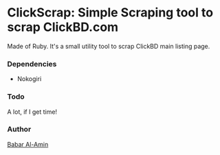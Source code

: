 # ClickScrap: Simple Scraping tool to scrap ClickBD.com
Made of Ruby. It's a small utility tool to scrap ClickBD main listing page.

### Dependencies
* Nokogiri

### Todo
A lot, if I get time!

### Author
[Babar Al-Amin](http://www.babar.im)

